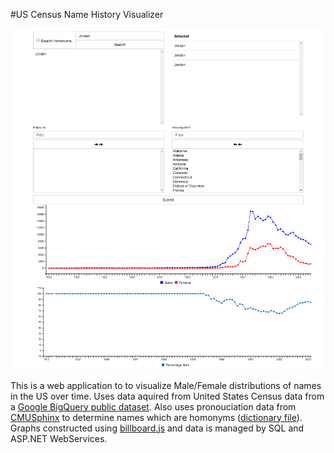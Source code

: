 #US Census Name History Visualizer

![screenshot](/localhost_50819.png)

This is a web application to to visualize Male/Female distributions of names  in the US over time. Uses data aquired from United States Census data from a [Google BigQuery public dataset](https://cloud.google.com/bigquery/public-data/us-census). Also uses pronouciation data from [CMUSphinx](https://cmusphinx.github.io/) to determine names which are homonyms ([dictionary file](https://github.com/cmusphinx/cmudict)). Graphs constructed using [billboard.js](https://naver.github.io/billboard.js/) and data is managed by SQL and ASP.NET WebServices.